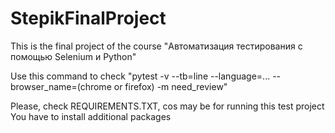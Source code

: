 # StepikFinalProject

This is the final project of the course "Автоматизация тестирования с помощью Selenium и Python"

Use this command to check "pytest -v --tb=line --language=... --browser_name=(chrome or firefox) -m need_review"

Please, check REQUIREMENTS.TXT, cos may be for running this test project You have to install additional packages
